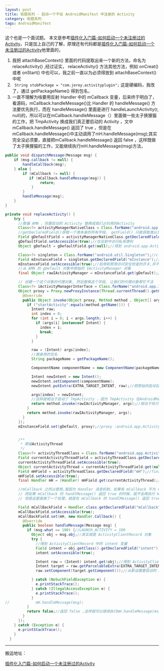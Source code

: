 ```yaml
---
layout: post
title: 街题系列 - 启动一个不在 AndroidManifest 中注册的 Activity
category: 街题系列
tags: AndroidManifest
---
```

<!-- * content -->
<!-- {:toc} -->

这个也是一个面试题。
本文是参考[插件化入门篇-如何启动一个未注册过的Activity](https://www.jianshu.com/p/4fc77fbac938)，只是加上自己的了解，原理还有代码都是[插件化入门篇-如何启动一个未注册过的Activity](https://www.jianshu.com/p/4fc77fbac938)他里面的，
1. 我把 attachBaseContext() 里面的代码提取出来一个新的方法，命名为 relaceActivity() ,经过证实， relaceActivity() 方法其他方法，例如 onCreat() 或者 onStart() 中也可以，我之前一直以为必须得放到 attachBaseContext() 中呢
2. ` String stubPackage = "com.jerey.activityplugin";` 这是硬编码，我改了，通过 getPackageName() 得到包名，
3. 一直不理解为啥要用反射 Handler 中的 mCallback 变量，后来终于明白了， 看源码，mCallback.handleMessage()比 Handler 的 handleMessage() 方法要优先执行，而在 handleMessage() 里面是进行 handleLaunchActivity(r, null)的，所以可以在mCallback.handleMessage（）里面做一些太子换狸猫的工作，把 TmpActivity 换成我们真正要启动的 Activity ，文中mCallback.handleMessage() 返回了 true ，但是在mCallback.handleMessage()中主动调用了mH.handleMessage(msg);其实完全没必须要，直接把mCallback.handleMessage() 返回 false ，这样既做了太子换狸猫的工作，又能继续执行mH.handleMessage(msg)方法，

```java
public void dispatchMessage(Message msg) {
    if (msg.callback != null) {
        handleCallback(msg);
    } else {
        if (mCallback != null) {
           if (mCallback.handleMessage(msg)) {
                return;
            }
        }
        handleMessage(msg);
    }
}

```

```java
private void replaceActivity() {
    try {
      //欺骗 AMN ，将要启动的 Activity 替换成我们占坑用的Activity
      Class<?> activityManagerNativeClass = Class.forName("android.app.ActivityManagerNative");//class android.app.ActivityManagerNative
      //getDeclaredField()获取一个类本身的所有字段， getField() 只能获取类以及父类的 public 字段
      Field gDefaultField = activityManagerNativeClass.getDeclaredField("gDefault");//private static final android.util.Singleton android.app.ActivityManagerNative.gDefault
      gDefaultField.setAccessible(true);//在反射中访问私有便利
      Object gDefault = gDefaultField.get(null);//得到 android.app.ActivityManagerNative对象 相当于执行 ActivityManagerNative.getDefault()

      Class<?> singleton = Class.forName("android.util.Singleton");//class android.util.Singleton
      Field mInstanceField = singleton.getDeclaredField("mInstance");//private java.lang.Object android.util.Singleton.mInstance
      mInstanceField.setAccessible(true);//启用和禁用访问安全检查的开关,并不是为 true 就能访问为 false 就不能访问
      //从 AMN 的 gDefault 对象中原始的 IActivityManager 对象
      final Object rawIActivityManager = mInstanceField.get(gDefault);//class android.app.ActivityManagerProxy

      // 创建一个这个对象的代理对象, 然后替换这个字段, 让我们的代理对象帮忙干活
      Class<?> iActivityManagerInterface = Class.forName("android.app.IActivityManager");//interface android.app.IActivityManager
      Object proxy = Proxy.newProxyInstance(Thread.currentThread().getContextClassLoader(), new Class[]{iActivityManagerInterface}, new InvocationHandler() {
        @Override
        public Object invoke(Object proxy, Method method , Object[] args) throws Throwable {
          if ("startActivity".equals(method.getName())) {
            Intent raw;
            int index = 0;
            for (int i = 0; i < args.length; i++) {
              if (args[i] instanceof Intent) {
                index = i;
                break;
              }
            }

            raw = (Intent) args[index];
            //替身用的包名
            String packageName = getPackageName();

            ComponentName componentName = new ComponentName(packageName, TmpActivity.class.getName());

            Intent newIntent = new Intent();
            newIntent.setComponent(componentName);
            newIntent.putExtra(EXTRA_TARGET_INTENT, raw);//把原始的启动目标封装到 intent 中

            args[index] = newIntent;
            //这样就相当于启动了 TmpActivity ，因为 TmpActivity 在AndroidManifest.xml文件中注册过，所以可以正常启动
            return method.invoke(rawIActivityManager, args);//相当于执行 ActivityManagerNative.getDefault().startActivity()
          }
          return method.invoke(rawIActivityManager, args);
        }
      });
      mInstanceField.set(gDefault, proxy);//proxy :android.app.ActivityManagerProxy@4f63dda


      /**
       * 欺骗ActivityThread
       */
      Class<?> activityThreadClass = Class.forName("android.app.ActivityThread");//class android.app.ActivityThread
      Field currentActivityThreadField = activityThreadClass.getDeclaredField("sCurrentActivityThread");//private static volatile android.app.ActivityThread android.app.ActivityThread.sCurrentActivityThread
      currentActivityThreadField.setAccessible(true);
      Object currentActivityThread = currentActivityThreadField.get(null);//class android.app.ActivityThread
      Field mHField = activityThreadClass.getDeclaredField("mH");//final android.app.ActivityThread$H android.app.ActivityThread.mH
      mHField.setAccessible(true);
      final Handler mH = (Handler) mHField.get(currentActivityThread);//Handler (android.app.ActivityThread$H) {13dec9c}

      //mCallback 之所以使用,是因为 Handler 消息机制，如果有 mCallback 不为 null 的话，那么就会先执行 mCallback 的 handleMessage() 方法，
      // 而如果 mCallback 的 handlMessage() 返回 true 的时候，就不会再执行 Hander 的handleMessage(msg)了，
      // 但是这里面做了一个处理，就是在 mCallback 的 handlMessage() 返回 true 之前，主动调用了 Hander 的 handleMessage() 方法，这样就又执行了 mH 的 handlerMessage() 方法，从而启动我们设置好的Activity

      Field mCallBackField = Handler.class.getDeclaredField("mCallback");//final android.os.Handler$Callback android.os.Handler.mCallback
      mCallBackField.setAccessible(true);
      mCallBackField.set(mH, new Handler.Callback() {
        @Override
        public boolean handleMessage(Message msg) {
          if (msg.what == 100) {//LAUNCH_ACTIVITY = 100
            Object obj = msg.obj;//其实就是 ActivityClientRecord 对象
            try {
              //得到 ActivityClientRecord 中的 intent 变量
              Field intent = obj.getClass().getDeclaredField("intent");
              intent.setAccessible(true);

              Intent raw = (Intent) intent.get(obj);//得到 ActivityClientRecord 对象中的 intent 变量
              Intent target = raw.getParcelableExtra(EXTRA_TARGET_INTENT);
              raw.setComponent(target.getComponent());//从新设置要启动的 Activity 组件

            } catch (NoSuchFieldException e) {
              e.printStackTrace();
            } catch (IllegalAccessException e) {
              e.printStackTrace();
            }
//            mH.handleMessage(msg);
          }
          return false;//返回 false ,这样就可以继续执行mH.handleMessage(msg) 了，在 mCallback 中只是进行偷梁换柱的工作
        }
      });
    } catch (Exception e) {
      e.printStackTrace();
    }
  }

```

---
搬运地址：    

[插件化入门篇-如何启动一个未注册过的Activity](https://www.jianshu.com/p/4fc77fbac938)
